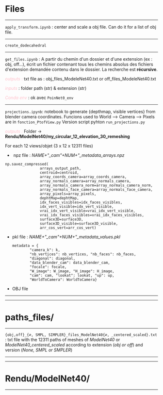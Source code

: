 # Files

--- 

`apply_transform.ipynb` : center and scale a obj file. Can do it for a list of obj file.

---

`create_dodecahedral`

---

`get_files.ipynb` : A partir du chemin d'un dossier et d'une extension (ex : obj, off...), écrit un fichier contenant tous les chemins absolus des fichiers d'extension demandée contenu dans le dossier. La recherche est **récursive**.

<span style="color:pink"> *outputs* : </span> txt file as : obj_files_ModeleNet40.txt or off_files_ModeleNet40.txt 

<span style="color:pink"> *inputs* </span>: folder path (str) & extension (str)

<span style="color:pink"> *Conda env* </span>: ok avec `PoinNet0_env`

---

`projections.ipynb`: notebook to generate {depthmap, visible vertices} from blender camera coordinates. Funcions used to World --> Camera --> Pixels are in `fonction_PtofView.py`
Version  script pyhton `run_projections.py`

<span style="color:pink"> *outputs :*</span> Folder ->  **Rendu/ModelNet40/my_circular_12_elevation_30_remeshing**

For each 12 views/objet (3 x 12 x 12311 files)

-  npz file : *NAME+"_cam"+NUM+"_metadata_arrays.npz*

```
np.savez_compressed(
                arrays_output_path,
                centroid=centroid,
                array_coords_camera=array_coords_camera,
                array_normals_camera=array_normals_camera,
                array_normals_camera_norm=array_normals_camera_norm,
                array_normals_face_camera=array_normals_face_camera,
                array_pixels=array_pixels,
                dephtMap=dephtMap,
                idx_faces_visibles=idx_faces_visibles,
                idx_vert_visible=idx_vert_visible,
                vrai_idx_vert_visible=vrai_idx_vert_visible,
                vrai_idx_faces_visibles=vrai_idx_faces_visibles,
                surface3D=surface3D,
                surface3D_visible=surface3D_visible,
                arr_cos_vert=arr_cos_vert)
```

- pkl file : *NAME+"_cam"+NUM+"_metadata_values.pkl*
  
  ```
  metadata = {
          "camera_k": k, 
          "nb_vertices": nb_vertices, "nb_faces": nb_faces,
          "diagonal": diagonal,
          "data_blender_cam": data_blender_cam,
          "focale": focale,
          "W_image": W_image, "H_image": H_image,
          "cam": cam, "lookat": lookat, "up": up,
          "WorldToCamera": WorldToCamera}
  ```

- OBJ file

---

---

# paths_files/

--- 

`{obj,off}_{∅, SMPL, SIMPLER}_files_ModelNet40{∅, _centered_scaled}.txt` : txt file with the 12311 paths of meshes of *ModelNet40* or *ModelNet40_centered_scaled* according to extension (*obj or off*) and version (*None, SMPL or SMPLER*)

--- 

---

# Rendu/ModelNet40/

---
